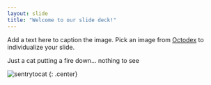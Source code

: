 ```yaml
---
layout: slide
title: "Welcome to our slide deck!"
---
```


Add a text here to caption the image. Pick an image from [Octodex](https://octodex.github.com) to individualize your slide.

Just a cat putting a fire down... nothing to see

![sentrytocat](https://octodex.github.com/images/Sentrytocat_octodex.jpg)
{: .center}
